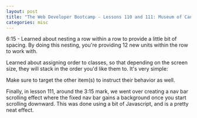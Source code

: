 ```yaml
---
layout: post
title: "The Web Developer Bootcamp - Lessons 110 and 111: Museum of Candy Project"
categories: misc
---
```


6:15 - Learned about nesting a row within a row to provide a little bit of spacing. By doing this nesting, you're providing 12 new units within the row to work with.

Learned about assigning order to classes, so that depending on the screen size, they will stack in the order you'd like them to. It's very simple: <div class="col-md-6 order-2 order-md-1"> Make sure to target the other item(s) to instruct their behavior as well. 

Finally, in lesson 111, around the 3:15 mark, we went over creating a nav bar scrolling effect where the fixed nav bar gains a background once you start scrolling downward. This was done using a bit of Javascript, and is a pretty neat effect.